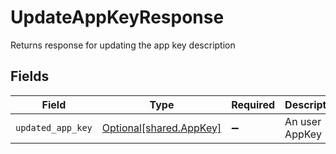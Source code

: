 # UpdateAppKeyResponse

Returns response for updating the app key description


## Fields

| Field                                                        | Type                                                         | Required                                                     | Description                                                  |
| ------------------------------------------------------------ | ------------------------------------------------------------ | ------------------------------------------------------------ | ------------------------------------------------------------ |
| `updated_app_key`                                            | [Optional[shared.AppKey]](undefined/models/shared/appkey.md) | :heavy_minus_sign:                                           | An user AppKey                                               |